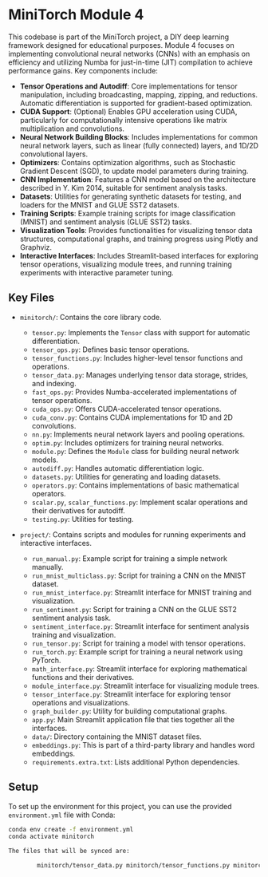 # MiniTorch Module 4

This codebase is part of the MiniTorch project, a DIY deep learning framework designed for educational purposes. Module 4 focuses on implementing convolutional neural networks (CNNs) with an emphasis on efficiency and utilizing Numba for just-in-time (JIT) compilation to achieve performance gains. Key components include:

*   **Tensor Operations and Autodiff**: Core implementations for tensor manipulation, including broadcasting, mapping, zipping, and reductions. Automatic differentiation is supported for gradient-based optimization.
*   **CUDA Support**: (Optional) Enables GPU acceleration using CUDA, particularly for computationally intensive operations like matrix multiplication and convolutions.
*   **Neural Network Building Blocks**: Includes implementations for common neural network layers, such as linear (fully connected) layers, and 1D/2D convolutional layers.
*   **Optimizers**: Contains optimization algorithms, such as Stochastic Gradient Descent (SGD), to update model parameters during training.
*   **CNN Implementation**: Features a CNN model based on the architecture described in Y. Kim 2014, suitable for sentiment analysis tasks.
*   **Datasets**: Utilities for generating synthetic datasets for testing, and loaders for the MNIST and GLUE SST2 datasets.
*   **Training Scripts**: Example training scripts for image classification (MNIST) and sentiment analysis (GLUE SST2) tasks.
*   **Visualization Tools**: Provides functionalities for visualizing tensor data structures, computational graphs, and training progress using Plotly and Graphviz.
*   **Interactive Interfaces**: Includes Streamlit-based interfaces for exploring tensor operations, visualizing module trees, and running training experiments with interactive parameter tuning.

## Key Files

*   `minitorch/`: Contains the core library code.
    *   `tensor.py`: Implements the `Tensor` class with support for automatic differentiation.
    *   `tensor_ops.py`: Defines basic tensor operations.
    *   `tensor_functions.py`: Includes higher-level tensor functions and operations.
    *   `tensor_data.py`: Manages underlying tensor data storage, strides, and indexing.
    *   `fast_ops.py`: Provides Numba-accelerated implementations of tensor operations.
    *   `cuda_ops.py`: Offers CUDA-accelerated tensor operations.
    *   `cuda_conv.py`: Contains CUDA implementations for 1D and 2D convolutions.
    *   `nn.py`: Implements neural network layers and pooling operations.
    *   `optim.py`: Includes optimizers for training neural networks.
    *   `module.py`: Defines the `Module` class for building neural network models.
    *   `autodiff.py`: Handles automatic differentiation logic.
    *   `datasets.py`: Utilities for generating and loading datasets.
    *   `operators.py`: Contains implementations of basic mathematical operators.
    *   `scalar.py`, `scalar_functions.py`: Implement scalar operations and their derivatives for autodiff.
    *   `testing.py`: Utilities for testing.

*   `project/`: Contains scripts and modules for running experiments and interactive interfaces.
    *   `run_manual.py`: Example script for training a simple network manually.
    *   `run_mnist_multiclass.py`: Script for training a CNN on the MNIST dataset.
    *   `run_mnist_interface.py`: Streamlit interface for MNIST training and visualization.
    *   `run_sentiment.py`: Script for training a CNN on the GLUE SST2 sentiment analysis task.
    *   `sentiment_interface.py`: Streamlit interface for sentiment analysis training and visualization.
    *   `run_tensor.py`: Script for training a model with tensor operations.
    *   `run_torch.py`: Example script for training a neural network using PyTorch.
    *   `math_interface.py`: Streamlit interface for exploring mathematical functions and their derivatives.
    *   `module_interface.py`: Streamlit interface for visualizing module trees.
    *   `tensor_interface.py`: Streamlit interface for exploring tensor operations and visualizations.
    *   `graph_builder.py`: Utility for building computational graphs.
    *   `app.py`: Main Streamlit application file that ties together all the interfaces.
    *   `data/`: Directory containing the MNIST dataset files.
    *   `embeddings.py`: This is part of a third-party library and handles word embeddings.
    *   `requirements.extra.txt`: Lists additional Python dependencies.
## Setup

To set up the environment for this project, you can use the provided `environment.yml` file with Conda:

```bash
conda env create -f environment.yml
conda activate minitorch

The files that will be synced are:

        minitorch/tensor_data.py minitorch/tensor_functions.py minitorch/tensor_ops.py minitorch/operators.py minitorch/scalar.py minitorch/scalar_functions.py minitorch/module.py minitorch/autodiff.py minitorch/module.py project/run_manual.py project/run_scalar.py project/run_tensor.py minitorch/operators.py minitorch/module.py minitorch/autodiff.py minitorch/tensor.py minitorch/datasets.py minitorch/testing.py minitorch/optim.py minitorch/tensor_ops.py minitorch/fast_ops.py minitorch/cuda_ops.py project/parallel_check.py tests/test_tensor_general.py
